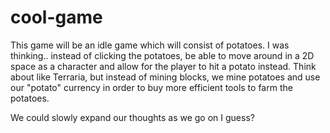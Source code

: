 # cool-game
This game will be an idle game which will consist of potatoes.
I was thinking.. instead of clicking the potatoes, be able to 
move around in a 2D space as a character and allow for the player
to hit a potato instead. Think about like Terraria, but instead of 
mining blocks, we mine potatoes and use our "potato" currency in order
to buy more efficient tools to farm the potatoes.

We could slowly expand our thoughts as we go on I guess?
